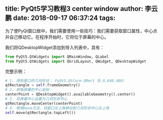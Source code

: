 title: PyQt5学习教程3 center window
author: 李云鹏
date: 2018-09-17 06:37:24
tags:
---
为了使PyQt窗口居中，我们需要使用一些技巧：我们需要获取窗口属性，中心点并自己移动它。在程序开始时，它将位于屏幕的中心。

<!--more-->

我们将QDesktopWidget添加到导入列表中，具有：

```python
from PyQt5.QtWidgets import QMainWindow, QLabel
from PyQt5.QtWidgets import QGridLayout, QWidget, QDesktopWidget
```
完整示例：

```python
# 1. 得到窗口的几何形状： PyQt5.QtCore.QRect（0,0,640,480）
qtRectangle = self.frameGeometry()
# 2. 获取屏幕的中心坐标
centerPoint = QDesktopWidget().availableGeometry().center()
# 3. 将屏幕中心设置为几何形状中心
qtRectangle.moveCenter(centerPoint)
# 4. 使用move方法，将窗口左上角移动到几何形状中心左上角
self.move(qtRectangle.topLeft())
```


